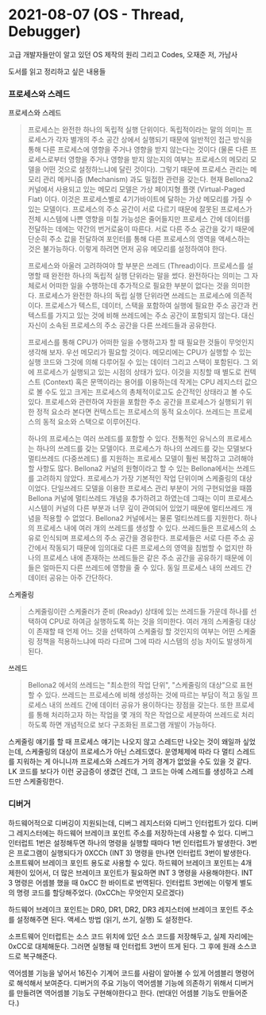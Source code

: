 # 2021-08-07 (OS - Thread, Debugger)

고급 개발자들만이 알고 있던 OS 제작의 원리 그리고 Codes, 오재준 저, 가남사

도서를 읽고 정리하고 싶은 내용들

### 프로세스와 스레드

프로세스와 스레드

> 프로세스는 완전한 하나의 독립적 실행 단위이다. 독립적이라는 말의 의미는 프로세스가 각자 별개의 주소 공간 상에서 실행되기 때문에 일반적인 접근 방식을 통해 다른 프로세스에 영향을 주거나 영향을 받지 않는다는 것이다 (물론 다른 프로세스로부터 영향을 주거나 영향을 받지 않는지의 여부는 프로세스의 메모리 모델을 어떤 것으로 설정하느냐에 달린 것이다). 그렇기 때문에 프로세스 관리는 메모리 관리 메커니즘 (Mechanism) 과도 밀접한 관련을 갖는다. 현재 Bellona2 커널에서 사용되고 있는 메모리 모델은 가상 페이지형 플랫 (Virtual-Paged Flat) 이다. 이것은 프로세스별로 4기가바이트에 달하는 가상 메모리를 가질 수 있는 모델이다. 프로세스의 주소 공간이 서로 다르기 때문에 잘못된 프로세스가 전체 시스템에 나쁜 영향을 미칠 가능성은 줄어들지만 프로세스 간에 데이터를 전달하는 데에는 약간의 번거로움이 따른다. 서로 다른 주소 공간을 갖기 때문에 단순히 주소 값을 전달하여 포인터를 통해 다른 프로세스의 영역을 액세스하는 것은 불가능하다. 이렇게 하려면 먼저 공유 메모리를 설정하여야 한다. 
>
> 프로세스와 아울러 고려하여야 할 부분은 쓰레드 (Thread)이다. 프로세스를 설명할 때 완전한 하나의 독립적 실행 단위라는 말을 썼다. 완전하다는 의미는 그 자체로서 어떠한 일을 수행하는데 추가적으로 필요한 부분이 없다는 것을 의미한다. 프로세스가 완전한 하나의 독립 실행 단위라면 쓰레드는 프로세스에 의존적이다. 프로세스가 텍스트, 데이터, 스택을 포함하여 실행에 필요한 주소 공간과 컨텍스트를 가지고 있는 것에 비해 쓰레드에는 주소 공간이 포함되지 않는다. 대신 자신이 소속된 프로세스의 주소 공간을 다른 쓰레드들과 공유한다.
>
> 프로세스를 통해 CPU가 어떠한 일을 수행하고자 할 때 필요한 것들이 무엇인지 생각해 보자. 우선 메모리가 필요할 것이다. 메모리에는 CPU가 실행할 수 있는 실행 코드와 그것에 의해 다루어질 수 있는 데이터 그리고 스택이 포함된다. 그 외에 프로세스가 실행되고 있는 시점의 상태가 있다. 이것을 지칭할 때 별도로 컨텍스트 (Context) 혹은 문맥이라는 용어를 이용하는데 작게는 CPU 레지스터 값으로 볼 수도 있고 크게는 프로세스의 총체적이로고도 순간적인 상태라고 볼 수도 있다. 프로세스와 관련하여 자원을 포함한 주소 공간을 프로세스가 실행되기 위한 정적 요소라 본다면 컨텍스트는 프로세스의 동적 요소이다. 쓰레드는 프로세스의 동적 요소와 스택으로 이루어진다.
>
> 하나의 프로세스는 여러 쓰레드를 포함할 수 있다. 전통적인 유닉스의 프로세스는 하나의 쓰레드를 갖는 모델이다. 프로세스가 하나의 쓰레드를 갖는 모델보다 멀티쓰레드 (다중쓰레드) 를 지원하는 프로세스 모델이 훨씬 복잡하고 고려해야할 사항도 많다. Bellona2 커널의 원형이라고 할 수 있는 Bellona에서는 쓰레드를 고려하지 않았다. 프로세스가 가장 기본적인 작업 단위이며 스케줄링의 대상이었다. 단일쓰레드 모델을 이용한 프로세스 관리 부분이 거의 구현되었을 때쯤 Bellona 커널에 멀티쓰레드 개념을 추가하려고 하였는데 그때는 이미 프로세스 시스템이 커널의 다른 부분과 너무 깊이 관여되어 있었기 때문에 멀티쓰레드 개념을 적용할 수 없었다. Bellona2 커널에서는 물론 멀티쓰레드를 지원한다. 하나의 프로세스 내에 여러 개의 쓰레드를 생성할 수 있다. 쓰레드들은 프로세스의 소유로 인식되며 프로세스의 주소 공간을 경유한다. 프로세들은 서로 다른 주소 공간에서 작동되기 때문에 임의대로 다른 프로세스의 영역을 침범할 수 없지만 하나의 프로세스 내에 존재하는 쓰레드들은 같은 주소 공간을 공유하기 때문에 이들은 얼마든지 다른 쓰레드에 영향을 줄 수 있다. 동일 프로세스 내의 쓰레드 간 데이터 공유는 아주 간단하다.

스케줄링

> 스케줄링이란 스케줄러가 준비 (Ready) 상태에 있는 쓰레드들 가운데 하나를 선택하여 CPU로 하여금 실행하도록 하는 것을 의미한다. 여러 개의 스케줄링 대상이 존재할 때 언제 어느 것을 선택하여 스케줄링 할 것인지의 여부는 어떤 스케줄링 정책을 적용하느냐에 따라 다르며 그에 따라 시스템의 성능 차이도 발생하게 된다.

쓰레드

> Bellona2 에서의 쓰레드는 "최소한의 작업 단위", "스케줄링의 대상"으로 표현할 수 있다. 쓰레드는 프로세스에 비해 생성하는 것에 따르는 부담이 적고 동일 프로세스 내의 쓰레드 간에 데이터 공유가 용이하다는 장점을 갖는다. 또한 프로세를 통해 처리하고자 하는 작업을 몇 개의 작은 작업으로 세분하여 쓰레드로 처리하도록 하면 개념적으로 보다 구조화된 프로그램 개발이 가능하다.

스케줄링 얘기를 할 때 프로세스 얘기는 나오지 않고 스레드만 나오는 것이 왜일까 싶었는데, 스케줄링의 대상이 프로세스가 아닌 스레드였다. 운영체제에 따라 다 멀티 스레드를 지워하는 게 아니니까 프로세스와 스레드가 거의 경계가 없었을 수도 있을 것 같다. LK 코드를 보다가 이런 궁금증이 생겼던 건데, 그 코드는 아예 스레드를 생성하고 스레드만 스케줄링한다.



### 디버거

하드웨어적으로 디버깅이 지원되는데, 디버그 레지스터와 디버그 인터럽트가 있다. 디버그 레지스터에는 하드웨어 브레이크 포인트 주소를 저장하는데 사용할 수 있다. 디버그 인터럽트 1번은 설정해두면 하나의 명령을 실행할 때마다 1번 인터럽트가 발생한다. 3번은 프로그램이 실행되다가 0XCCh (INT 3) 명령을 만나면 인터럽트 3번이 발생한다. 소프트웨어 브레이크 포인트 용도로 사용할 수 있다. 하드웨어 브레이크 포인트는 4개 제한이 있어서, 더 많은 브레이크 포인트가 필요하면 INT 3 명령을 사용해야한다. INT 3 명령은 어셈블 했을 때 0xCC 한 바이트로 번역된다. 인터럽트 3번에는 이렇게 별도의 명령 코드를 할당해주었다. (0xCCh는 무엇인지 모르겠다)



하드웨어 브레이크 포인트는 DR0, DR1, DR2, DR3 레지스터에 브레이크 포인트 주소를 설정해주면 된다. 액세스 방법 (읽기, 쓰기, 실행) 도 설정한다.



소프트웨어 인터럽트는 소스 코드 위치에 있던 소스 코드를 저장해두고, 실제 자리에는 0xCC로 대체해둔다. 그러면 실행될 때 인터럽트 3번이 뜨게 된다. 그 후에 원래 소스코드로 복구해준다. 



역어셈블 기능을 넣어서 16진수 기계어 코드를 사람이 알아볼 수 있게 어셈블리 명령어로 해석해서 보여준다. 디버거의 주요 기능이 역어셈블 기능에 의존하기 위해서 디버거를 만들려면 역어셈블 기능도 구현해야한다고 한다. (반대인 어셈블 기능도 만들어준다.)
